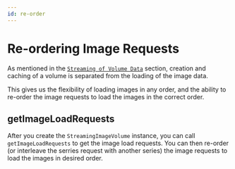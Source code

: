 ```yaml
---
id: re-order
---
```


# Re-ordering Image Requests

As mentioned in the [`Streaming of Volume Data`](./streaming.md) section, creation and
caching of a volume is separated from the loading of the image data.

This gives us the flexibility of loading images in any order, and the ability to
re-order the image requests to load the images in the correct order.

## getImageLoadRequests

After you create the `StreamingImageVolume` instance, you can call `getImageLoadRequests` to get the image load requests.
You can then re-order (or interleave the serries request with
another series) the image requests to load the images in desired order.
